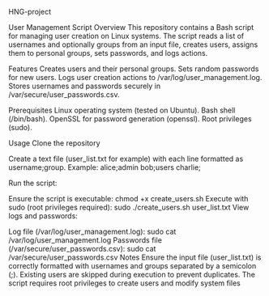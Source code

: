 HNG-project

User Management Script
Overview This repository contains a Bash script for managing user creation on Linux systems. The script reads a list of usernames and optionally groups from an input file, creates users, assigns them to personal groups, sets passwords, and logs actions.

Features
Creates users and their personal groups. Sets random passwords for new users. Logs user creation actions to /var/log/user_management.log. Stores usernames and passwords securely in /var/secure/user_passwords.csv.

Prerequisites
Linux operating system (tested on Ubuntu). Bash shell (/bin/bash). OpenSSL for password generation (openssl). Root privileges (sudo).

Usage
Clone the repository

Create a text file (user_list.txt for example) with each line formatted as username;group.
Example: alice;admin bob;users charlie;

Run the script:

Ensure the script is executable:
chmod +x create_users.sh Execute with sudo (root privileges required): sudo ./create_users.sh user_list.txt View logs and passwords:

Log file (/var/log/user_management.log):
sudo cat /var/log/user_management.log Passwords file (/var/secure/user_passwords.csv): sudo cat /var/secure/user_passwords.csv Notes Ensure the input file (user_list.txt) is correctly formatted with usernames and groups separated by a semicolon (;). Existing users are skipped during execution to prevent duplicates. The script requires root privileges to create users and modify system files
